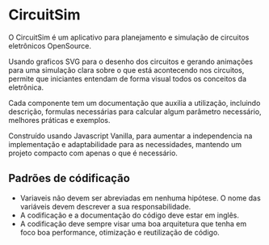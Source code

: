 # CircuitSim

O CircuitSim é um aplicativo para planejamento e simulação de circuitos eletrônicos OpenSource.

Usando graficos SVG para o desenho dos circuitos e gerando animações para uma simulação clara sobre o que está acontecendo nos circuitos, permite que iniciantes entendam de forma visual todos os conceitos da eletrônica.

Cada componente tem um documentação que auxilia a utilização, incluindo descrição, formulas necessárias para calcular algum parâmetro necessário, melhores práticas e exemplos.

Construído usando Javascript Vanilla, para aumentar a independencia na implementação e adaptabilidade para as necessidades, mantendo um projeto compacto com apenas o que é necessário.


## Padrões de códificação

 - Variaveis não devem ser abreviadas em nenhuma hipótese. O nome das variáveis devem descrever a sua responsabilidade.
 - A codificação e a documentação do código deve estar em inglês.
 - A codificação deve sempre visar uma boa arquitetura que tenha em foco boa performance, otimização e reutilização de código.
